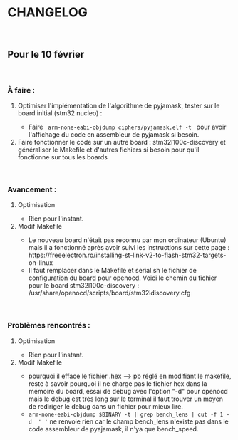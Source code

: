 <h1> CHANGELOG </h1>
</br>
<h2> Pour le 10 février </h2>
<br>
<h3> À faire : </h3>
<ol> 
<li> Optimiser l'implémentation de l'algorithme de pyjamask, tester sur le board initial (stm32 nucleo) :</li>
<ul> <li> Faire <code> arm-none-eabi-objdump ciphers/pyjamask.elf -t </code> pour avoir l'affichage du code en assembleur de pyjamask si besoin. </li> </ul>
<li> Faire fonctionner le code sur un autre board : stm32l100c-discovery et généraliser le Makefile et d'autres fichiers si besoin pour qu'il fonctionne sur tous les boards </li>
</ol>
<br>
<h3> Avancement : </h3>
<ol> 
<li> Optimisation </li>
<ul> <li> Rien pour l'instant. </li> </ul>
<li> Modif Makefile </li>
<ul> <li> Le nouveau board n'était pas reconnu par mon ordinateur (Ubuntu) mais il a fonctionné après avoir suivi les instructions sur cette page : https://freeelectron.ro/installing-st-link-v2-to-flash-stm32-targets-on-linux 
</li>
<li> Il faut remplacer dans le Makefile et serial.sh le fichier de configuration du board pour openocd. Voici le chemin du fichier pour le board stm32l100c-discovery : /usr/share/openocd/scripts/board/stm32ldiscovery.cfg
</li>
</li> </ul>
</ol>
<br>
<h3> Problèmes rencontrés : </h3>
<ol> 
<li> Optimisation </li>
<ul> <li> Rien pour l'instant. </li> </ul>
<li> Modif Makefile </li>
<ul> <li> pourquoi il efface le fichier .hex --> pb réglé en modifiant le makefile, reste à savoir pourquoi il ne charge pas le fichier hex dans la mémoire du board, essai de débug avec l'option "-d" pour openocd mais le debug est très long sur le terminal il faut trouver un moyen de rediriger le debug dans un fichier pour mieux lire.
</li>
<li> <code>arm-none-eabi-objdump $BINARY -t | grep bench_lens | cut -f 1 -d  ' '</code> ne renvoie rien car le champ bench_lens n'existe pas dans le code assembleur de pyajamask, il n'ya que bench_speed.
</li>
</li> </ul>
</ol>